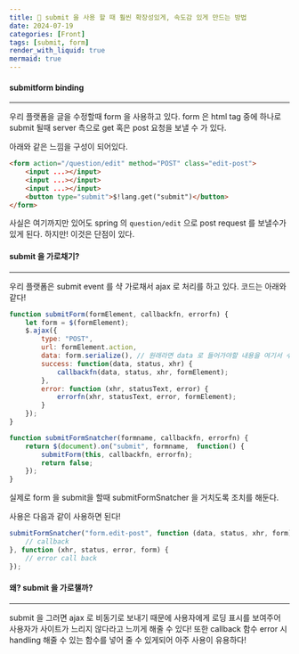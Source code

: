 ```yaml
---
title: 🍺 submit 을 사용 할 때 훨씬 확장성있게, 속도감 있게 만드는 방법
date: 2024-07-19
categories: [Front]
tags: [submit, form]
render_with_liquid: true
mermaid: true
---
```

#### submitform binding
---
우리 플랫폼을 글을 수정할때 form 을 사용하고 있다. form 은 html tag 중에 하나로 submit 될때 server 측으로 get 혹은 post 요청을 보낼 수 가 있다.

아래와 같은 느낌을 구성이 되어있다.

```html
<form action="/question/edit" method="POST" class="edit-post">
	<input ...></input>
	<input ...></input>
	<input ...></input>
	<button type="submit">$!lang.get("submit")</button>
</form>
```

사실은 여기까지만 있어도 spring 의 `question/edit` 으로 post request 를 보낼수가 있게 된다. 하지만! 이것은 단점이 있다.

#### submit 을 가로채기?
---
우리 플랫폼은 submit event 를 샥 가로채서 ajax 로 처리를 하고 있다. 코드는 아래와 같다!

```js
function submitForm(formElement, callbackfn, errorfn) {
	let form = $(formElement);
	$.ajax({
		type: "POST",
		url: formElement.action,
		data: form.serialize(), // 원래라면 data 로 들어가야할 내용을 여기서 수동으로 넣어준다!
		success: function(data, status, xhr) {
			callbackfn(data, status, xhr, formElement);
		},
		error: function (xhr, statusText, error) {
			errorfn(xhr, statusText, error, formElement);
		}
	});
}

function submitFormSnatcher(formname, callbackfn, errorfn) {
	return $(document).on("submit", formname,  function() {
		submitForm(this, callbackfn, errorfn);
		return false;
	});
}
```

실제로 form 을 submit을 할때 submitFormSnatcher 을 거치도록 조치를 해둔다. 

사용은 다음과 같이 사용하면 된다!

```js
submitFormSnatcher("form.edit-post", function (data, status, xhr, form) {
	// callback
}, function (xhr, status, error, form) {
	// error call back
});
```

#### 왜? submit 을 가로챌까?
---
submit 을 그러면 ajax 로 비동기로 보내기 때문에 사용자에게 로딩 표시를 보여주어 사용자가 사이트가 느리지 않다라고 느끼게 해줄 수 있다!
또한 callback 함수 error 시 handling 해줄 수 있는 함수를 넣어 줄 수 있게되어 아주 사용이 유용하다!
